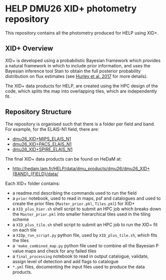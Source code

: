 HELP DMU26 XID+ photometry repository
===========================

This repository contains all the photometry produced for HELP using XID+. 

XID+ Overview
-------------
XID+ is developed using a probabilistic Bayesian framework which provides
  a natural framework in which to include prior information, and uses the
  Bayesian inference tool Stan to obtain the full posterior probability
  distribution on flux estimates (see [Hurley et al. 2017](http://adsabs.harvard.edu/cgi-bin/bib_query?arXiv:1606.05770) for more details).
  
  The XID+ data products for HELP, are created using the HPC design of the code, which splits the map into overlapping tiles, which are independently fit.

Repository Structure
---------------
The repository is organised such that there is a folder per field and band.
 For example, for the ELAIS-N1 field, there are:

* [dmu26_XID+MIPS_ELAIS_N1](dmu26_XID+MIPS_ELAIS_N1)
* [dmu26_XID+PACS_ELAIS_N1](dmu26_XID+PACS_ELAIS_N1)
* [dmu26_XID+SPIRE_ELAIS_N1](dmu26_XID+SPIRE_ELAIS_N1)

The final XID+ data products can be found on HeDaM at:

- http://hedam.lam.fr/HELP/data/dmu_products/dmu26/dmu26_XID+{BAND}_{FIELD}/data/

Each XID+ folder contains:
* a readme.md describing the commands used to run the field
* a `prior` notebook, used to read in maps, psf and catalogues and used to create the prior files (`Master_prior.pkl`, `Tiles.pkl`) for XID+
* a `XID_plus_hier.sh` shell script to submit an HPC job which breaks down the `Master_prior.pkl` into smaller hierarchical tiles used in the tiling scheme
* a `XID_plus_tile.sh` shell script to submit an HPC job to run the XID+ fit on each tile
* a `XIDp_run_script.py` python file, used by `XID_plus_tile.sh`, which fits the tiles
* a `'make_combined_map.py` python file used to combine all the Bayesian P value maps and check for any failed tiles
* a `final_processing` notebook to read in output catalogue, validate, assign level of detection and add flags to catalogue
* `*.yml` files, documenting the input files used to produce the data products.
